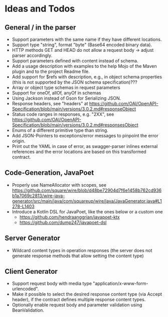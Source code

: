 Ideas and Todos
===============

## General / in the parser

- Support parameters with the same name if they have different locations.
- Support type "string", format "byte" (Base64 encoded binary data).
- HTTP methods GET and HEAD do not allow a request body -> adjust parser accordingly.
- Support parameters defined with content instead of schema.
- Add a usage description with examples to the help Mojo of the Maven plugin and to the project Readme file.
- Add support for $refs with description, e.g., in object schema properties (this is not supported by the JSON schema specification)???
- Array or object type schemas in request parameters
- Support for oneOf, allOf, anyOf in schemas
- Using Jackson instead of Gson for Serializing JSON.
- Response headers, see "headers" at https://github.com/OAI/OpenAPI-Specification/blob/main/versions/3.0.2.md#responseObject
- Status code ranges in responses, e.g. "2XX", see https://github.com/OAI/OpenAPI-Specification/blob/main/versions/3.0.2.md#responsesObject
- Enums of a different primitive type than string.
- Add JSON-Pointers to exceptions/error messages to pinpoint the error origin.
- Print out the YAML in case of error, as swagger-parser inlines external references and the error locations are based on this transformed contract.
  
## Code-Generation, JavaPoet

- Properly use NameAllocator with scopes, see https://github.com/square/wire/blob/d48be72904d7f6e1458b762cd936b1a7069c2813/wire-java-generator/src/main/java/com/squareup/wire/java/JavaGenerator.java#L1278-L1403
- Introduce a Kotlin DSL for JavaPoet, like the ones below or a custom one
  - https://github.com/hendraanggrian/javapoet-ktx
  - https://github.com/dump247/javapoet-dsl

## Server Generator

- Wildcard content types in operation responses (the server does not generate response methods that allow setting the content type)

## Client Generator

- Support request body with media type "application/x-www-form-urlencoded".
- Make it possible to select the desired response content type (via Accept header), if the contract defines multiple response content types.
- Optionally enable request body and parameter validation using BeanValidation.
